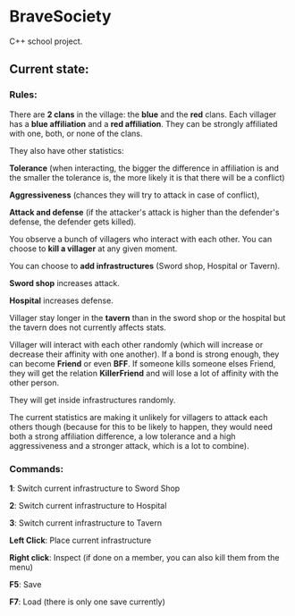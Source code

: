 # BraveSociety

C++ school project.


## Current state:

###   Rules:


There are **2 clans** in the village: the **blue** and the **red** clans.
Each villager has a **blue affiliation** and a **red affiliation**. 
They can be strongly affiliated with one, both, or none of the clans.

They also have other statistics: 

**Tolerance** (when interacting, the bigger the difference in affiliation is and the smaller the tolerance is, the
more likely it is that there will be a conflict)

**Aggressiveness** (chances they will try to attack in case of conflict),

**Attack and defense** (if the attacker's attack is higher than the defender's defense, the defender gets killed).

You observe a bunch of villagers who interact with each other. 
You can choose to **kill a villager** at any given moment.

You can choose to **add infrastructures** (Sword shop, Hospital or Tavern).

**Sword shop** increases attack.

**Hospital** increases defense.

Villager stay longer in the **tavern** than in the sword shop or the hospital but the tavern does not currently affects stats.


Villager will interact with each other randomly (which will increase or decrease their affinity with one another).
If a bond is strong enough, they can become **Friend** or even **BFF**. 
If someone kills someone elses Friend, they will get the relation **KillerFriend** and will lose a lot of affinity with the other person.

They will get inside infrastructures randomly.

The current statistics are making it unlikely for villagers to attack each others though (because for this to be likely to happen, they would need both a strong affiliation difference, a low tolerance and a high aggressiveness and a stronger attack, which is a lot to combine).


###   Commands:

**1**: Switch current infrastructure to Sword Shop

**2**: Switch current infrastructure to Hospital

**3**: Switch current infrastructure to Tavern

**Left Click**: Place current infrastructure

**Right click**: Inspect (if done on a member, you can also kill them from the menu)

**F5**: Save

**F7**: Load 
(there is only one save currently)
